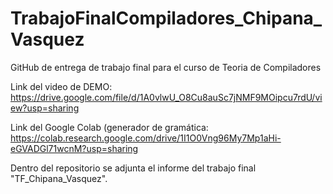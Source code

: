 # TrabajoFinalCompiladores_Chipana_Vasquez
GitHub de entrega de trabajo final para el curso de Teoria de Compiladores

Link del video de DEMO: https://drive.google.com/file/d/1A0vlwU_O8Cu8auSc7jNMF9MOipcu7rdU/view?usp=sharing

Link del Google Colab (generador de gramática: https://colab.research.google.com/drive/1I1O0Vng96My7Mp1aHi-eGVADGl71wcnM?usp=sharing

Dentro del repositorio se adjunta el informe del trabajo final "TF_Chipana_Vasquez".
